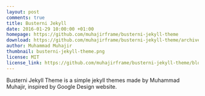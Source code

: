 ```yaml
---
layout: post
comments: true
title: Busterni Jekyll
date: 2016-01-29 10:00:00 +01:00
homepage: https://github.com/muhajirframe/busterni-jekyll-theme
download: https://github.com/muhajirframe/busterni-jekyll-theme/archive/gh-pages.zip
author: Muhammad Muhajir
thumbnail: busterni-jekyll-theme.png
license: MIT
license_link: https://github.com/muhajirframe/busterni-jekyll-theme/blob/gh-pages/LICENSE
---
```


Busterni Jekyll Theme is a simple jekyll themes made by Muhammad Muhajir, inspired by Google Design website.
